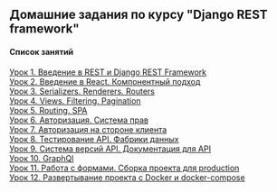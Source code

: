 ## Домашние задания по курсу "Django REST framework"
#### Список занятий

[Урок 1. Введение в REST и Django REST Framework](https://github.com/Dr0nx/todo/tree/lesson_1/) <br>
[Урок 2. Введение в React. Компонентный подход](https://github.com/Dr0nx/todo/tree/lesson_2/) <br>
[Урок 3. Serializers. Renderers. Routers](https://github.com/Dr0nx/todo/tree/lesson_3/) <br>
[Урок 4. Views. Filtering. Pagination](https://github.com/Dr0nx/todo/tree/lesson_4/) <br>
[Урок 5. Routing. SPA](https://github.com/Dr0nx/todo/tree/lesson_5/) <br>
[Урок 6. Авторизация. Система прав](https://github.com/Dr0nx/todo/tree/lesson_6/) <br>
[Урок 7. Авторизация на стороне клиента](https://github.com/Dr0nx/todo/tree/lesson_7/) <br>
[Урок 8. Тестирование API. Фабрики данных](https://github.com/Dr0nx/todo/tree/lesson_8/) <br>
[Урок 9. Система версий API. Документация для API](https://github.com/Dr0nx/todo/tree/lesson_9/) <br>
[Урок 10. GraphQl](https://github.com/Dr0nx/todo/tree/lesson_10/) <br>
[Урок 11. Работа с формами. Сборка проекта для production](https://github.com/Dr0nx/todo/tree/lesson_11/) <br>
[Урок 12. Развертывание проекта с Docker и docker-compose](https://github.com/Dr0nx/todo/tree/lesson_12/) <br>
